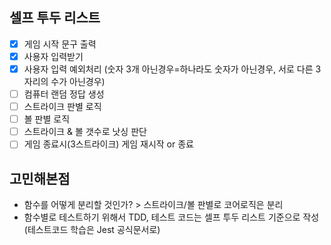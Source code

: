 ## 셀프 투두 리스트

- [x] 게임 시작 문구 출력
- [x] 사용자 입력받기
- [x] 사용자 입력 예외처리 (숫자 3개 아닌경우=하나라도 숫자가 아닌경우, 서로 다른 3자리의 수가 아닌경우)
- [ ] 컴퓨터 랜덤 정답 생성
- [ ] 스트라이크 판별 로직
- [ ] 볼 판별 로직
- [ ] 스트라이크 & 볼 갯수로 낫싱 판단
- [ ] 게임 종료시(3스트라이크) 게임 재시작 or 종료

## 고민해본점

- 함수를 어떻게 분리할 것인가? > 스트라이크/볼 판별로 코어로직은 분리
- 함수별로 테스트하기 위해서 TDD, 테스트 코드는 셀프 투두 리스트 기준으로 작성 (테스트코드 학습은 Jest 공식문서로)
